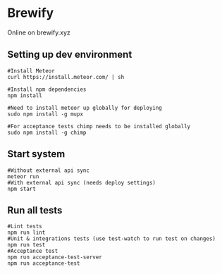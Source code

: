 # Brewify

Online on brewify.xyz

## Setting up dev environment

```
#Install Meteor
curl https://install.meteor.com/ | sh

#Install npm dependencies
npm install

#Need to install meteor up globally for deploying
sudo npm install -g mupx

#For acceptance tests chimp needs to be installed globally
sudo npm install -g chimp
```

## Start system
```
#Without external api sync
meteor run
#With external api sync (needs deploy settings)
npm start
```

## Run all tests

```
#Lint tests
npm run lint
#Unit & integrations tests (use test-watch to run test on changes)
npm run test
#Acceptance test
npm run acceptance-test-server
npm run acceptance-test
```
